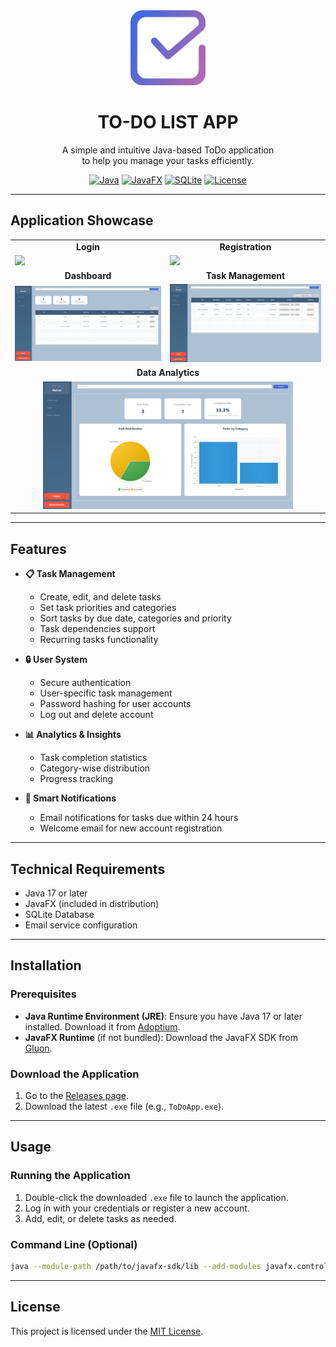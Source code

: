 <div align="center">
  <img src="src/main/resources/images/todo-icon.png" alt="Todo App Icon" width="120" height="120" />
  <h1>TO-DO LIST APP</h1>
  <p>A simple and intuitive Java-based ToDo application<br>
  to help you manage your tasks efficiently.</p>

  [![Java][java-badge]][java-url]
  [![JavaFX][javafx-badge]][javafx-url]
  [![SQLite][sqlite-badge]][sqlite-url]
  [![License][license-badge]][license-url]
</div>

[java-badge]: https://img.shields.io/badge/Java-17+-orange.svg
[java-url]: https://adoptium.net/
[javafx-badge]: https://img.shields.io/badge/JavaFX-17+-blue.svg
[javafx-url]: https://openjfx.io/
[sqlite-badge]: https://img.shields.io/badge/SQLite-3-green.svg
[sqlite-url]: https://www.sqlite.org/
[license-badge]: https://img.shields.io/badge/License-MIT-yellow.svg
[license-url]: ./LICENSE

---

## Application Showcase

<div align="center">
  <table>
    <tr>
      <td align="center"><b>Login</b></td>
      <td align="center"><b>Registration</b></td>
    </tr>
    <tr>
      <td><img src="https://github.com/user-attachments/assets/b90c6399-9040-478d-aa7a-cc7640cb612f" width="400"/></td>
      <td><img src="https://github.com/user-attachments/assets/9a88ccb1-1c4c-47de-94ed-88b178bb47a9" width="400"/></td>
    </tr>
    <tr>
      <td align="center"><b>Dashboard</b></td>
      <td align="center"><b>Task Management</b></td>
    </tr>
    <tr>
      <td><img src="demo/Dashboard.png" width="400"/></td>
      <td><img src="demo/TasksManagement.png" width="400"/></td>
    </tr>
    <tr>
      <td colspan="2" align="center"><b>Data Analytics</b></td>
    </tr>
    <tr>
      <td colspan="2" align="center"><img src="demo/DataAnalytics.png" width="400"/></td>
    </tr>
  </table>
</div>

---

## Features

- **📋 Task Management**
  - Create, edit, and delete tasks
  - Set task priorities and categories
  - Sort tasks by due date, categories and priority
  - Task dependencies support
  - Recurring tasks functionality

- **🔒 User System**
  - Secure authentication
  - User-specific task management
  - Password hashing for user accounts
  - Log out and delete account

- **📊 Analytics & Insights**
  - Task completion statistics
  - Category-wise distribution
  - Progress tracking

- **🔔 Smart Notifications**
  - Email notifications for tasks due within 24 hours
  - Welcome email for new account registration

---

## Technical Requirements

- Java 17 or later
- JavaFX (included in distribution)
- SQLite Database
- Email service configuration

---

## Installation

### Prerequisites
- **Java Runtime Environment (JRE)**: Ensure you have Java 17 or later installed. Download it from [Adoptium](https://adoptium.net/).
- **JavaFX Runtime** (if not bundled): Download the JavaFX SDK from [Gluon](https://gluonhq.com/products/javafx/).

### Download the Application
1. Go to the [Releases page](https://github.com/your-username/your-repo/releases).
2. Download the latest `.exe` file (e.g., `ToDoApp.exe`).

---

## Usage

### Running the Application
1. Double-click the downloaded `.exe` file to launch the application.
2. Log in with your credentials or register a new account.
3. Add, edit, or delete tasks as needed.

### Command Line (Optional)
```bash
java --module-path /path/to/javafx-sdk/lib --add-modules javafx.controls,javafx.fxml -jar ToDoApp.jar
```

---

## License

This project is licensed under the [MIT License](LICENSE).